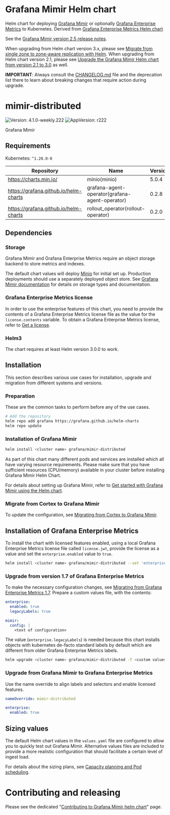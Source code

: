 # Grafana Mimir Helm chart

Helm chart for deploying [Grafana Mimir](https://grafana.com/docs/mimir/v2.5.x/) or optionally [Grafana Enterprise Metrics](https://grafana.com/docs/enterprise-metrics/v2.5.x/) to Kubernetes. Derived from [Grafana Enterprise Metrics Helm chart](https://github.com/grafana/helm-charts/blob/main/charts/enterprise-metrics/README.md)

See the [Grafana Mimir version 2.5 release notes](https://grafana.com/docs/mimir/v2.5.x/release-notes/v2.5/).

When upgrading from Helm chart version 3.x, please see [Migrate from single zone to zone-aware replication with Helm](https://grafana.com/docs/mimir/latest/migration-guide/migrating-from-single-zone-with-helm/).
When upgrading from Helm chart version 2.1, please see [Upgrade the Grafana Mimir Helm chart from version 2.1 to 3.0](https://grafana.com/docs/mimir/latest/operators-guide/deploying-grafana-mimir/upgrade-helm-chart-2.1-to-3.0/) as well.

**IMPORTANT**: Always consult the [CHANGELOG.md](./CHANGELOG.md) file and the deprecation list there to learn about breaking changes that require action during upgrade.

# mimir-distributed

![Version: 4.1.0-weekly.222](https://img.shields.io/badge/Version-4.1.0--weekly.222-informational?style=flat-square) ![AppVersion: r222](https://img.shields.io/badge/AppVersion-r222-informational?style=flat-square)

Grafana Mimir

## Requirements

Kubernetes: `^1.20.0-0`

| Repository | Name | Version |
|------------|------|---------|
| https://charts.min.io/ | minio(minio) | 5.0.4 |
| https://grafana.github.io/helm-charts | grafana-agent-operator(grafana-agent-operator) | 0.2.8 |
| https://grafana.github.io/helm-charts | rollout_operator(rollout-operator) | 0.2.0 |

## Dependencies

### Storage

Grafana Mimir and Grafana Enterprise Metrics require an object storage backend to store metrics and indexes.

The default chart values will deploy [Minio](https://min.io) for initial set up. Production deployments should use a separately deployed object store.
See [Grafana Mimir documentation](https://grafana.com/docs/mimir/v2.5.x/) for details on storage types and documentation.

### Grafana Enterprise Metrics license

In order to use the enterprise features of this chart, you need to provide the contents of a Grafana Enterprise Metrics license file as the value for the `license.contents` variable.
To obtain a Grafana Enterprise Metrics license, refer to [Get a license](https://grafana.com/docs/enterprise-metrics/v2.5.x/setup/#get-a-gem-license).

### Helm3

The chart requires at least Helm version 3.0.0 to work.

## Installation

This section describes various use cases for installation, upgrade and migration from different systems and versions.

### Preparation

These are the common tasks to perform before any of the use cases.

```bash
# Add the repository
helm repo add grafana https://grafana.github.io/helm-charts
helm repo update
```

### Installation of Grafana Mimir

```bash
helm install <cluster name> grafana/mimir-distributed
```

As part of this chart many different pods and services are installed which all
have varying resource requirements. Please make sure that you have sufficient
resources (CPU/memory) available in your cluster before installing Grafana Mimir Helm Chart.

For details about setting up Grafana Mimir, refer to [Get started with Grafana Mimir using the Helm chart](https://grafana.com/docs/mimir/latest/operators-guide/deploy-grafana-mimir/getting-started-helm-charts/).

### Migrate from Cortex to Grafana Mimir

To update the configuration, see [Migrating from Cortex to Grafana Mimir](https://grafana.com/docs/mimir/latest/migration-guide/migrating-from-cortex/).

## Installation of Grafana Enterprise Metrics

To install the chart with licensed features enabled, using a local Grafana Enterprise Metrics license file called `license.jwt`, provide the license as a value and set the `enterprise.enabled` value to `true`.

```bash
helm install <cluster name> grafana/mimir-distributed --set 'enterprise.enabled=true' --set-file 'license.contents=./license.jwt'
```

### Upgrade from version 1.7 of Grafana Enterprise Metrics

To make the necessary configuration changes, see [Migrating from Grafana Enterprise Metrics 1.7](https://grafana.com/docs/enterprise-metrics/latest/migrating-from-gem-1.7/).
Prepare a custom values file, with the contents:

```yaml
enterprise:
  enabled: true
  legacyLabels: true

mimir:
  config: |
    <text of configuration>
```

The value (`enterprise.legacyLabels`) is needed because this chart installs objects with kubernetes de-facto standard labels by default which are different from older Grafana Enterprise Metrics labels.

```bash
helm upgrade <cluster name> grafana/mimir-distributed -f <custom values file> --set-file 'license.contents=./license.jwt'
```

### Upgrade from Grafana Mimir to Grafana Enterprise Metrics

Use the name override to align labels and selectors and enable licensed features.

```yaml
nameOverride: mimir-distributed

enterprise:
  enabled: true
```

## Sizing values

The default Helm chart values in the `values.yaml` file are configured to allow you to quickly test out Grafana Mimir.
Alternative values files are included to provide a more realistic configuration that should facilitate a certain level of ingest load.

For details about the sizing plans, see [Capacity planning and Pod scheduling](https://grafana.com/docs/mimir/latest/operators-guide/run-production-environment-with-helm/#plan-capacity).

# Contributing and releasing

Please see the dedicated "[Contributing to Grafana Mimir helm chart](https://github.com/grafana/mimir/tree/main/docs/internal/contributing/contributing-to-helm-chart.md)" page.
